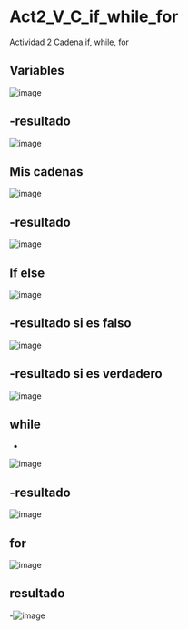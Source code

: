 # Act2_V_C_if_while_for
Actividad 2 Cadena,if, while, for
## Variables
 ![image](https://github.com/user-attachments/assets/30873e41-74b6-4ff9-83f8-92538c9e8cf1) 
 
-resultado
 - 
![image](https://github.com/user-attachments/assets/6491e770-2a0c-4b22-925e-4618373b3cba)
## Mis cadenas
![image](https://github.com/user-attachments/assets/6ec17aa2-2ee8-44d4-a449-ef58f16b067a)

-resultado
-
![image](https://github.com/user-attachments/assets/0d321b3a-975e-4023-82a4-a24888d2e281)
## If else
![image](https://github.com/user-attachments/assets/dea88667-db35-4408-91bd-f5693f22994f)

-resultado si es falso
-
![image](https://github.com/user-attachments/assets/d9085707-6f91-438b-901c-ea16e4abc9a0)

-resultado si es verdadero
-
![image](https://github.com/user-attachments/assets/c2128910-7f7b-4174-aa61-7aa791291462)
## while
-
![image](https://github.com/user-attachments/assets/201ed463-22fa-4b3c-8cbc-16965cfedfd6)

-resultado
-
![image](https://github.com/user-attachments/assets/50a91457-083c-4ba8-8d18-ef4a5191ca5d)

## for
![image](https://github.com/user-attachments/assets/2117bb08-ce6b-4b9d-92f3-f559478a6bbd)

resultado
-
-![image](https://github.com/user-attachments/assets/23c41d0e-36d8-405d-ac54-198e20cc9df9)

